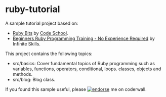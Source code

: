 ruby-tutorial
=============
A sample tutorial project based on:
* [Ruby Bits](http://rubybits.codeschool.com/) by [Code School](https://codeschool.com).
* [Beginners Ruby Programming Training - No Experience Required](https://www.udemy.com/ruby-programming) by Infinite Skills.

This project contains the following topics:
 * src/basics: Cover fundamental topics of Ruby programming such as variables, functions, operators, conditional, loops.  classes, objects and methods.
 * src/blog: Blog class.

If you found this sample useful, please [![endorse](https://api.coderwall.com/ivanhcsim/endorsecount.png)](https://coderwall.com/ivanhcsim) me on coderwall.
